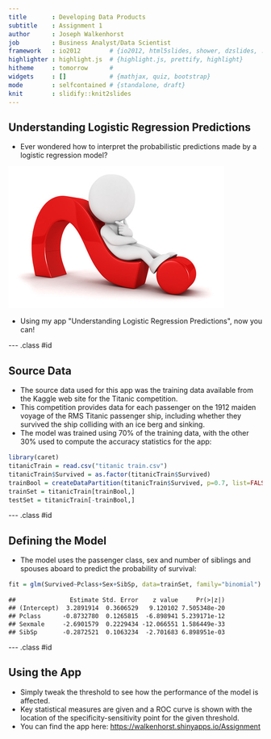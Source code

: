 ```yaml
---
title       : Developing Data Products
subtitle    : Assignment 1
author      : Joseph Walkenhorst
job         : Business Analyst/Data Scientist
framework   : io2012        # {io2012, html5slides, shower, dzslides, ...}
highlighter : highlight.js  # {highlight.js, prettify, highlight}
hitheme     : tomorrow      # 
widgets     : []            # {mathjax, quiz, bootstrap}
mode        : selfcontained # {standalone, draft}
knit        : slidify::knit2slides
---
```


## Understanding Logistic Regression Predictions

- Ever wondered how to interpret the probabilistic predictions made by a logistic regression model?

![width](questions.jpg)

- Using my app "Understanding Logistic Regression Predictions", now you can!

--- .class #id 

## Source Data

- The source data used for this app was the training data available from the Kaggle web site for the Titanic competition. 
- This competition provides data for each passenger on the 1912 maiden voyage of the RMS Titanic passenger ship, including whether they survived the ship colliding with an ice berg and sinking.
- The model was trained using 70% of the training data, with the other 30% used to compute the accuracy statistics for the app:

```r
library(caret)
titanicTrain = read.csv("titanic train.csv")
titanicTrain$Survived = as.factor(titanicTrain$Survived)
trainBool = createDataPartition(titanicTrain$Survived, p=0.7, list=FALSE)
trainSet = titanicTrain[trainBool,]
testSet = titanicTrain[-trainBool,]
```

--- .class #id 

## Defining the Model
 - The model uses the passenger class, sex and number of siblings and spouses aboard to predict the probability of survival:

```r
fit = glm(Survived~Pclass+Sex+SibSp, data=trainSet, family="binomial")
```

```
##               Estimate Std. Error    z value     Pr(>|z|)
## (Intercept)  3.2891914  0.3606529   9.120102 7.505348e-20
## Pclass      -0.8732780  0.1265815  -6.898941 5.239171e-12
## Sexmale     -2.6901579  0.2229434 -12.066551 1.586449e-33
## SibSp       -0.2872521  0.1063234  -2.701683 6.898951e-03
```

--- .class #id 

## Using the App

- Simply tweak the threshold to see how the performance of the model is affected.
- Key statistical measures are given and a ROC curve is shown with the location of the specificity-sensitivity point for the given threshold.
- You can find the app here: https://walkenhorst.shinyapps.io/Assignment
